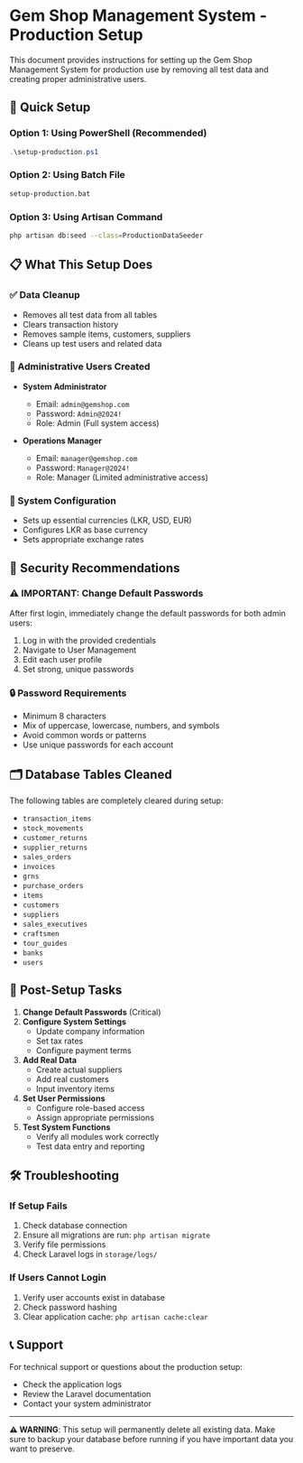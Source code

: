 # Gem Shop Management System - Production Setup

This document provides instructions for setting up the Gem Shop Management System for production use by removing all test data and creating proper administrative users.

## 🚀 Quick Setup

### Option 1: Using PowerShell (Recommended)
```powershell
.\setup-production.ps1
```

### Option 2: Using Batch File
```cmd
setup-production.bat
```

### Option 3: Using Artisan Command
```bash
php artisan db:seed --class=ProductionDataSeeder
```

## 📋 What This Setup Does

### ✅ Data Cleanup
- Removes all test data from all tables
- Clears transaction history
- Removes sample items, customers, suppliers
- Cleans up test users and related data

### 👥 Administrative Users Created
- **System Administrator**
  - Email: `admin@gemshop.com`
  - Password: `Admin@2024!`
  - Role: Admin (Full system access)

- **Operations Manager**
  - Email: `manager@gemshop.com`
  - Password: `Manager@2024!`
  - Role: Manager (Limited administrative access)

### 💱 System Configuration
- Sets up essential currencies (LKR, USD, EUR)
- Configures LKR as base currency
- Sets appropriate exchange rates

## 🔐 Security Recommendations

### ⚠️ IMPORTANT: Change Default Passwords
After first login, immediately change the default passwords for both admin users:

1. Log in with the provided credentials
2. Navigate to User Management
3. Edit each user profile
4. Set strong, unique passwords

### 🔒 Password Requirements
- Minimum 8 characters
- Mix of uppercase, lowercase, numbers, and symbols
- Avoid common words or patterns
- Use unique passwords for each account

## 🗂️ Database Tables Cleaned

The following tables are completely cleared during setup:
- `transaction_items`
- `stock_movements`
- `customer_returns`
- `supplier_returns`
- `sales_orders`
- `invoices`
- `grns`
- `purchase_orders`
- `items`
- `customers`
- `suppliers`
- `sales_executives`
- `craftsmen`
- `tour_guides`
- `banks`
- `users`

## 🎯 Post-Setup Tasks

1. **Change Default Passwords** (Critical)
2. **Configure System Settings**
   - Update company information
   - Set tax rates
   - Configure payment terms
3. **Add Real Data**
   - Create actual suppliers
   - Add real customers
   - Input inventory items
4. **Set User Permissions**
   - Configure role-based access
   - Assign appropriate permissions
5. **Test System Functions**
   - Verify all modules work correctly
   - Test data entry and reporting

## 🛠️ Troubleshooting

### If Setup Fails
1. Check database connection
2. Ensure all migrations are run: `php artisan migrate`
3. Verify file permissions
4. Check Laravel logs in `storage/logs/`

### If Users Cannot Login
1. Verify user accounts exist in database
2. Check password hashing
3. Clear application cache: `php artisan cache:clear`

## 📞 Support

For technical support or questions about the production setup:
- Check the application logs
- Review the Laravel documentation
- Contact your system administrator

---

**⚠️ WARNING**: This setup will permanently delete all existing data. Make sure to backup your database before running if you have important data you want to preserve.
